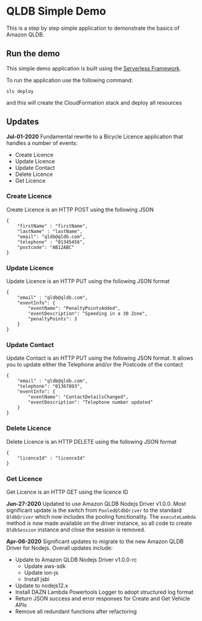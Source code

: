 # QLDB Simple Demo

This is a step by step simple application to demonstrate the basics of Amazon QLDB.

## Run the demo

This simple demo application is built using the [Serverless Framework](https://serverless.com/).

To run the application use the following command:

``` sls deploy ```

and this will create the CloudFormation stack and deploy all resources

## Updates

**Jul-01-2020**
Fundamental rewrite to a Bicycle Licence application that handles a number of events:
* Create Licence
* Update Licence
* Update Contact
* Delete Licence
* Get Licence

### Create Licence
Create Licence is an HTTP POST using the following JSON

```
{
	"firstName" : "firstName",
	"lastName" : "lastName",
	"email": "qldb@qldb.com",
	"telephone" : "01345456",
	"postcode": "AB12ABC"
}
```

### Update Licence
Update Licence is an HTTP PUT using the following JSON format

```
{
	"email" : "qldb@qldb.com",
	"eventInfo": {
		"eventName": "PenaltyPointsAdded",
		"eventDescription": "Speeding in a 30 Zone",
		"penaltyPoints": 3
	}
}
```

### Update Contact
Update Contact is an HTTP PUT using the following JSON format. It allows you to update either the Telephone and/or the Postcode of the contact

```
{
	"email" : "qldb@qldb.com",
	"telephone": "01367893",
	"eventInfo": {
		"eventName": "ContactDetailsChanged",
		"eventDescription": "Telephone number updated"
	}
}
```

### Delete Licence
Delete Licence is an HTTP DELETE using the following JSON format

```
{
	"licenceId" : "licenceId"
}
```

### Get Licence
Get Licence is an HTTP GET using the licence ID


**Jun-27-2020**
Updated to use Amazon QLDB Nodejs Driver v1.0.0. Most significant update is the switch from `PooledQldbDriver` to the standard `QldbDriver` which now includes the pooling functionality. The `executeLambda` method is now made available on the driver instance, so all code to create `QldbSession` instance and close the session is removed.

**Apr-06-2020**
Significant updates to migrate to the new Amazon QLDB Driver for Nodejs. Overall updates include:

* Update to Amazon QLDB Nodejs Driver v1.0.0-rc
    * Update aws-sdk
    * Update ion-js
    * Install jsbi
* Update to nodejs12.x
* Install DAZN Lambda Powertools Logger to adopt structured log format
* Return JSON success and error responses for Create and Get Vehicle APIs
* Remove all redundant functions after refactoring


